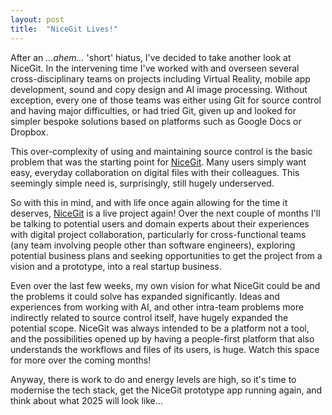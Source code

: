 ```yaml
---
layout: post
title:  "NiceGit Lives!"
---
```


After an _...ahem..._ 'short' hiatus, I've decided to take another look at NiceGit. In the intervening time I've worked with and overseen several cross-disciplinary teams on projects including Virtual Reality, mobile app development, sound and copy design and AI image processing. Without exception, every one of those teams was either using Git for source control and having major difficulties, or had tried Git, given up and looked for simpler bespoke solutions based on platforms such as Google Docs or Dropbox.

This over-complexity of using and maintaining source control is the basic problem that was the starting point for [NiceGit](/). Many users simply want easy, everyday collaboration on digital files with their colleagues. This seemingly simple need is, surprisingly, still hugely underserved.

So with this in mind, and with life once again allowing for the time it deserves, [NiceGit](/) is a live project again! Over the next couple of months I'll be talking to potential users and domain experts about their experiences with digital project collaboration, particularly for cross-functional teams (any team involving people other than software engineers), exploring potential business plans and seeking opportunities to get the project from a vision and a prototype, into a real startup business.

Even over the last few weeks, my own vision for what NiceGit could be and the problems it could solve has expanded significantly. Ideas and experiences from working with AI, and other intra-team problems more indirectly related to source control itself, have hugely expanded the potential scope. NiceGit was always intended to be a platform not a tool, and the possibilities opened up by having a people-first platform that also understands the workflows and files of its users, is huge. Watch this space for more over the coming months!

Anyway, there is work to do and energy levels are high, so it's time to modernise the tech stack, get the NiceGit prototype app running again, and think about what 2025 will look like... 